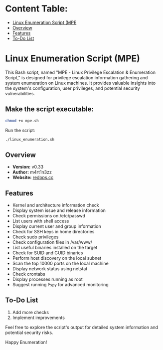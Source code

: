 # Content Table:

- [Linux Enumeration Script (MPE](#Linux-Enumeration-Script-(MPE))
- [Overview](#Overview)
- [Features](#Features)
- [To-Do List](#To-Do-List)

# Linux Enumeration Script (MPE)  
This Bash script, named "MPE - Linux Privilege Escalation & Enumeration Script," is designed for privilege escalation information gathering and system enumeration on Linux machines. It provides valuable insights into the system's configuration, user privileges, and potential security vulnerabilities.  
## Make the script executable:    

```bash
chmod +x mpe.sh
```

Run the script:
```bash
./linux_enumeration.sh
```
## Overview

- **Version:** v0.33
- **Author:** m4rt1n3zz
- **Website:** [redops.cc](https://redops.cc/)

## Features

- Kernel and architecture information check
- Display system issue and release information
- Check permissions on /etc/passwd
- List users with shell access
- Display current user and group information
- Check for SSH keys in home directories
- Check sudo privileges
- Check configuration files in /var/www/
- List useful binaries installed on the target
- Check for SUID and GUID binaries
- Perform host discovery on the local subnet
- Scan the top 10000 ports on the local machine
- Display network status using netstat
- Check crontabs
- Display processes running as root
- Suggest running `Pspy` for advanced monitoring

## To-Do List

1. Add more checks
2. Implement improvements

Feel free to explore the script's output for detailed system information and potential security risks.

Happy Enumeration!